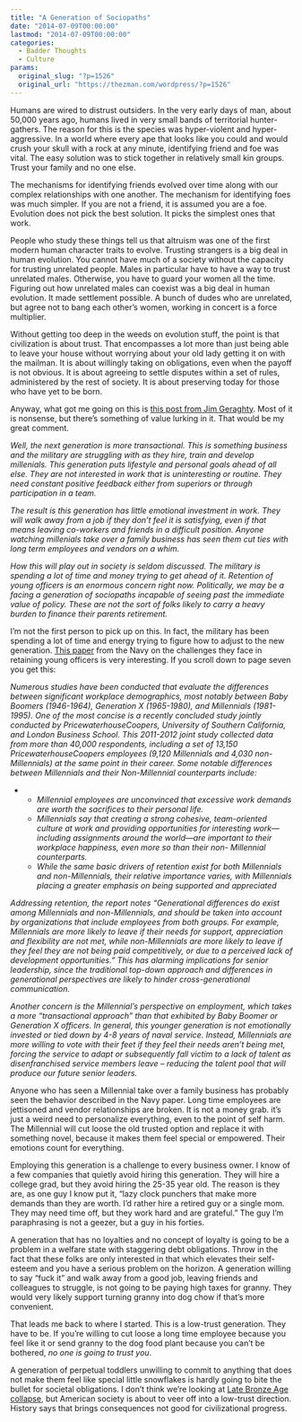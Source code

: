 ```yaml
---
title: "A Generation of Sociopaths"
date: "2014-07-09T00:00:00"
lastmod: "2014-07-09T00:00:00"
categories:
  - Badder Thoughts
  - Culture
params:
  original_slug: "?p=1526"
  original_url: "https://thezman.com/wordpress/?p=1526"
---
```


Humans are wired to distrust outsiders. In the very early days of man,
about 50,000 years ago, humans lived in very small bands of territorial
hunter-gathers. The reason for this is the species was hyper-violent and
hyper-aggressive. In a world where every ape that looks like you could
and would crush your skull with a rock at any minute, identifying friend
and foe was vital. The easy solution was to stick together in relatively
small kin groups. Trust your family and no one else.

The mechanisms for identifying friends evolved over time along with our
complex relationships with one another. The mechanism for identifying
foes was much simpler. If you are not a friend, it is assumed you are a
foe. Evolution does not pick the best solution. It picks the simplest
ones that work.

People who study these things tell us that altruism was one of the first
modern human character traits to evolve. Trusting strangers is a big
deal in human evolution. You cannot have much of a society without the
capacity for trusting unrelated people. Males in particular have to have
a way to trust unrelated males. Otherwise, you have to guard your women
all the time. Figuring out how unrelated males can coexist was a big
deal in human evolution. It made settlement possible. A bunch of dudes
who are unrelated, but agree not to bang each other’s women, working in
concert is a force multiplier.

Without getting too deep in the weeds on evolution stuff, the point is
that civilization is about trust. That encompasses a lot more than just
being able to leave your house without worrying about your old lady
getting it on with the mailman. It is about willingly taking on
obligations, even when the payoff is not obvious. It is about agreeing
to settle disputes within a set of rules, administered by the rest of
society. It is about preserving today for those who have yet to be born.

Anyway, what got me going on this is [this post from Jim
Geraghty](http://www.nationalreview.com/campaign-spot/382093/america-better-or-worse-if-conservatives-will-do-anything-win-jim-geraghty).
Most of it is nonsense, but there’s something of value lurking in it.
That would be my great comment.

*Well, the next generation is more transactional. This is something
business and the military are struggling with as they hire, train and
develop millenials. This generation puts lifestyle and personal goals
ahead of all else. They are not interested in work that is uninteresting
or routine. They need constant positive feedback either from superiors
or through participation in a team.*

*The result is this generation has little emotional investment in work.
They will walk away from a job if they don’t feel it is satisfying, even
if that means leaving co-workers and friends in a difficult position.
Anyone watching millenials take over a family business has seen them cut
ties with long term employees and vendors on a whim.*

*How this will play out in society is seldom discussed. The military is
spending a lot of time and money trying to get ahead of it. Retention of
young officers is an enormous concern right now. Politically, we may be
a facing a generation of sociopaths incapable of seeing past the
immediate value of policy. These are not the sort of folks likely to
carry a heavy burden to finance their parents retirement.*

I’m not the first person to pick up on this. In fact, the military has
been spending a lot of time and energy trying to figure how to adjust to
the new generation. <a
href="http://www.scribd.com/doc/213511197/Keep-a-Weather-Eye-on-the-Horizon-A-Navy-Officer-Retention-Study"
rel="noopener noreferrer" target="_blank">This paper</a> from the Navy
on the challenges they face in retaining young officers is very
interesting. If you scroll down to page seven you get this:

*Numerous studies have been conducted that evaluate the differences
between significant workplace demographics, most notably between Baby
Boomers (1946-1964), Generation X (1965-1980), and Millennials
(1981-1995). One of the most concise is a recently concluded study
jointly conducted by PricewaterhouseCoopers, University of Southern
California, and London Business School. This 2011-2012 joint study
collected data from more than 40,000 respondents, including a set of
13,150 PricewaterhouseCoopers employees (9,120 Millennials and 4,030
non-Millennials) at the same point in their career. Some notable
differences between Millennials and their Non-Millennial counterparts
include:*

-   -   *Millennial employees are unconvinced that excessive work
        demands are worth the sacrifices to their personal life.*
    -   *Millennials say that creating a strong cohesive, team-oriented
        culture at work and providing opportunities for interesting
        work—including assignments around the world—are important to
        their workplace happiness, even more so than their non-
        Millennial counterparts.*
    -   *While the same basic drivers of retention exist for both
        Millennials and non-Millennials, their relative importance
        varies, with Millennials placing a greater emphasis on being
        supported and appreciated*

*Addressing retention, the report notes “Generational differences do
exist among Millennials and non-Millennials, and should be taken into
account by organizations that include employees from both groups. For
example, Millennials are more likely to leave if their needs for
support, appreciation and flexibility are not met, while non-Millennials
are more likely to leave if they feel they are not being paid
competitively, or due to a perceived lack of development opportunities.”
This has alarming implications for senior leadership, since the
traditional top-down approach and differences in generational
perspectives are likely to hinder cross-generational communication.*

*Another concern is the Millennial’s perspective on employment, which
takes a more “transactional approach” than that exhibited by Baby Boomer
or Generation X officers. In general, this younger generation is not
emotionally invested or tied down by 4-8 years of naval service.
Instead, Millennials are more willing to vote with their feet if they
feel their needs aren’t being met, forcing the service to adapt or
subsequently fall victim to a lack of talent as disenfranchised service
members leave – reducing the talent pool that will produce our future
senior leaders.*

Anyone who has seen a Millennial take over a family business has
probably seen the behavior described in the Navy paper. Long time
employees are jettisoned and vendor relationships are broken. It is not
a money grab. it’s just a weird need to personalize everything, even to
the point of self harm. The Millennial will cut loose the old trusted
option and replace it with something novel, because it makes them feel
special or empowered. Their emotions count for everything.

Employing this generation is a challenge to every business owner. I know
of a few companies that quietly avoid hiring this generation. They will
hire a college grad, but they avoid hiring the 25-35 year old. The
reason is they are, as one guy I know put it, “lazy clock punchers that
make more demands than they are worth. I’d rather hire a retired guy or
a single mom. They may need time off, but they work hard and are
grateful.” The guy I’m paraphrasing is not a geezer, but a guy in his
forties.

A generation that has no loyalties and no concept of loyalty is going to
be a problem in a welfare state with staggering debt obligations. Throw
in the fact that these folks are only interested in that which elevates
their self-esteem and you have a serious problem on the horizon. A
generation willing to say “fuck it” and walk away from a good job,
leaving friends and colleagues to struggle, is not going to be paying
high taxes for granny. They would very likely support turning granny
into dog chow if that’s more convenient.

That leads me back to where I started. This is a low-trust generation.
They have to be. If you’re willing to cut loose a long time employee
because you feel like it or send granny to the dog food plant because
you can’t be bothered, *no one is going to trust you*.

A generation of perpetual toddlers unwilling to commit to anything that
does not make them feel like special little snowflakes is hardly going
to bite the bullet for societal obligations. I don’t think we’re looking
at <a href="http://en.wikipedia.org/wiki/Late_Bronze_Age_collapse"
rel="noopener noreferrer" target="_blank">Late Bronze Age collapse,</a>
but American society is about to veer off into a low-trust direction.
History says that brings consequences not good for civilizational
progress.
